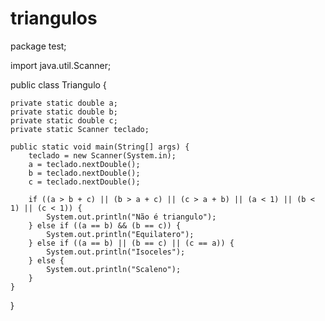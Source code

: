 # triangulos
package test;

import java.util.Scanner;

public class Triangulo {

	private static double a;
	private static double b;
	private static double c;
	private static Scanner teclado;

	public static void main(String[] args) {
		teclado = new Scanner(System.in);
		a = teclado.nextDouble();
		b = teclado.nextDouble();
		c = teclado.nextDouble();

		if ((a > b + c) || (b > a + c) || (c > a + b) || (a < 1) || (b < 1) || (c < 1)) {
			System.out.println("Não é triangulo");
		} else if ((a == b) && (b == c)) {
			System.out.println("Equilatero");
		} else if ((a == b) || (b == c) || (c == a)) {
			System.out.println("Isoceles");
		} else {
			System.out.println("Scaleno");
		}
	}
}
